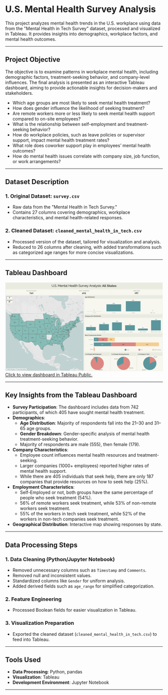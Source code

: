 # U.S. Mental Health Survey Analysis

This project analyzes mental health trends in the U.S. workplace using data from the "Mental Health in Tech Survey" dataset, processed and visualized in Tableau. It provides insights into demographics, workplace factors, and mental health outcomes.

---

## Project Objective
The objective is to examine patterns in workplace mental health, including demographic factors, treatment-seeking behavior, and company-level influences. The final analysis is presented as an interactive Tableau dashboard, aiming to provide actionable insights for decision-makers and stakeholders.
- Which age groups are most likely to seek mental health treatment?
- How does gender influence the likelihood of seeking treatment?
- Are remote workers more or less likely to seek mental health support compared to on-site employees?
- What is the relationship between self-employment and treatment-seeking behavior?
- How do workplace policies, such as leave policies or supervisor support, impact mental health treatment rates?
- What role does coworker support play in employees’ mental health outcomes?
- How do mental health issues correlate with company size, job function, or work arrangements?


---

## Dataset Description
### 1. Original Dataset: `survey.csv`
- Raw data from the "Mental Health in Tech Survey."
- Contains 27 columns covering demographics, workplace characteristics, and mental health-related responses.

### 2. Cleaned Dataset: `cleaned_mental_health_in_tech.csv`
- Processed version of the dataset, tailored for visualization and analysis.
- Reduced to 26 columns after cleaning, with added transformations such as categorized age ranges for more concise visualizations.

---

## Tableau Dashboard
![Dashboard Preview](https://github.com/iambriantran/U.S.-Mental-Health-Survey-Analytics/blob/main/Mental%20Health%20Survey%20Analysis.png)
[Click to view dashboard in Tableau Public.](https://public.tableau.com/app/profile/brian3322/viz/U_SMentalHealthSurveyAnalysis/MentalHealthSurveyAnalysis#2)

---

## Key Insights from the Tableau Dashboard
- **Survey Participation**: The dashboard includes data from 742 participants, of which 405 have sought mental health treatment.
- **Demographics**:
  - **Age Distribution**: Majority of respondents fall into the 21–30 and 31–65 age groups.
  - **Gender Breakdown**: Gender-specific analysis of mental health treatment-seeking behavior.
  - Majority of respondents are male (555), then female (179).
- **Company Characteristics**:
  - Employee count influences mental health resources and treatment-seeking.
  - Larger companies (1000+ employees) reported higher rates of mental health support.
  - While there are 405 individuals that seek help, there are only 187 companies that provide resources on how to seek help (25%).
- **Employment Characteristics**:
  - Self-Employed or not, both groups have the same percentage of people who seek treatment (54%).
  - 56% of remote workers seek treatment, while 53% of non-remote workers seek treatment.
  - 55% of the workers in tech seek treatment, while 52% of the workers in non-tech companies seek treatment.
- **Geographical Distribution**: Interactive map showing responses by state.

---

## Data Processing Steps
### 1. Data Cleaning (Python/Jupyter Notebook)
- Removed unnecessary columns such as `Timestamp` and `Comments`.
- Removed null and inconsistent values.
- Standardized columns like `Gender` for uniform analysis.
- Added derived fields such as `age_range` for simplified categorization.

### 2. Feature Engineering
- Processed Boolean fields for easier visualization in Tableau.

### 3. Visualization Preparation
- Exported the cleaned dataset (`cleaned_mental_health_in_tech.csv`) to feed into Tableau.

---

## Tools Used
- **Data Processing**: Python, pandas
- **Visualization**: Tableau
- **Development Environment**: Jupyter Notebook

---
